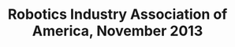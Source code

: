 ---
link: ""
title: "Robotics Industry Association of America, November 2013"
description: ""
publishDate: ""
preview: ""
home: ""
summary: "Never ones to shy away from attention, robots are striking a formidable pose on the material removal stage. Robots are taking it off, stripping it down and smoothing it out. Whether machining or finishing, robotic material removal is being used to cut, grind, deburr and polish all sorts of materials, from food to wood to jet engine components. Recent technological advances have helped bridge the gap between traditional CNC machining and robotic material removal. Some would even say that robotic finishing is a maturing segment. Robotic machining still has a ways to go before it joins the mainstream ranks. In a 2008 white paper, the authors noted two major challenges to widespread adoption of robotic machining. One barrier was the lack of rigidity in the robot arm. The second was the inability to easily translate CAD programming into robot paths. The robotics industry has worked hard to shed these barriers. Most of the major robot manufacturers offer robots specifically designed for greater rigidity. Robot OEMs and other software developers offer simulation and CAD-to-path software that make programming more seamless and precise. Plus a host of specialized end-of-arm tooling (EOAT), force control technology, and other accuracy tools are raising the game."
application: ""
industry: ""
article: "Why Robots Are Taking It Off"
articleImagePath: "/assets/images/success/WhyRobotsAreTakingItOff.jpg"
articleUrl: "https://www.robotmaster.com/assets/data/pdf/Robotics_WhyRobotsAreTakingItOff.pdf"
language: "en"
---